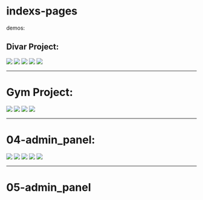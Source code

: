 # indexs-pages 



demos:

## Divar Project:

<img src="https://github.com/alisharify7/Html-Page/raw/main/Indexs-pages/01-Divar/divar-First-index/image/index.png">

<img src="https://github.com/alisharify7/Html-Page/raw/main/Indexs-pages/01-Divar/Readme-files/customer-mobile-1.png">

<img src="https://github.com/alisharify7/Html-Page/raw/main/Indexs-pages/01-Divar/Readme-files/home-tablet-size.png">

<img src="https://github.com/alisharify7/Html-Page/raw/main/Indexs-pages/01-Divar/Readme-files/index-pc.png">

<img src="https://github.com/alisharify7/Html-Page/raw/main/Indexs-pages/01-Divar/Readme-files/pro-home.png">

----

# Gym Project:
<img src="https://github.com/alisharify7/Html-Page/raw/main/Indexs-pages/03-Gym/Docs/gym.png">
<img src="https://github.com/alisharify7/Html-Page/raw/main/Indexs-pages/03-Gym/Docs/gym1.png">
<img src="https://github.com/alisharify7/Html-Page/raw/main/Indexs-pages/03-Gym/Docs/gym2.png">
<img src="https://github.com/alisharify7/Html-Page/raw/main/Indexs-pages/03-Gym/Docs/gym3.png">

----

# 04-admin_panel:

<img src="https://github.com/alisharify7/Html-Page/raw/main/Indexs-pages/04-Admin_Panel/Docs/one.png">
<img src="https://github.com/alisharify7/Html-Page/raw/main/Indexs-pages/04-Admin_Panel/Docs/two.png">
<img src="https://github.com/alisharify7/Html-Page/raw/main/Indexs-pages/04-Admin_Panel/Docs/four.pngs">
<img src="https://github.com/alisharify7/Html-Page/raw/main/Indexs-pages/04-Admin_Panel/Docs/five.png">
<img src="https://github.com/alisharify7/Html-Page/raw/main/Indexs-pages/04-Admin_Panel/Docs/six.png">

----

# 05-admin_panel
<img src="">
<img src="">
<img src="">

